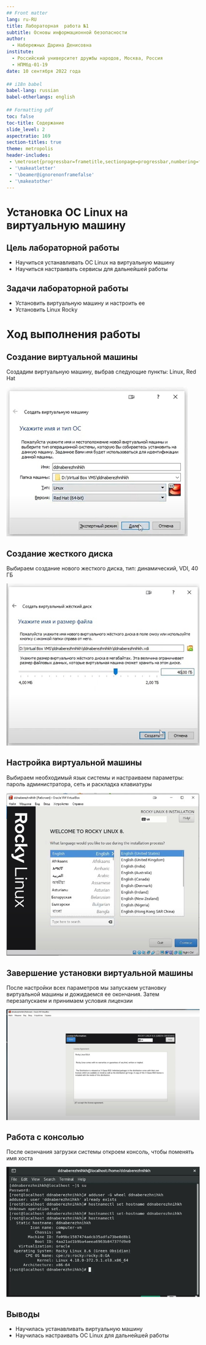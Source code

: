 ```yaml
---
## Front matter
lang: ru-RU
title: Лабораторная  работа №1
subtitle: Основы информационной безопасности
author:
  - Набережных Дарина Денисовна
institute:
  - Российский университет дружбы народов, Москва, Россия
  - НПМбд-01-19
date: 10 сентября 2022 года

## i18n babel
babel-lang: russian
babel-otherlangs: english

## Formatting pdf
toc: false
toc-title: Содержание
slide_level: 2
aspectratio: 169
section-titles: true
theme: metropolis
header-includes:
 - \metroset{progressbar=frametitle,sectionpage=progressbar,numbering=fraction}
 - '\makeatletter'
 - '\beamer@ignorenonframefalse'
 - '\makeatother'
---
```


# Установка OC Linux на виртуальную машину

## Цель лабораторной работы

- Научиться устанавливать OC Linux на виртуальную машину
- Научиться настраивать сервисы для дальнейшей работы

## Задачи лабораторной работы

- Установить виртуальную машину и настроить ее
- Установить Linux Rocky

# Ход выполнения работы

## Создание виртуальной машины

Создадим виртуальную машину, выбрав следующие пункты: Linux, Red Hat

![Имя машины и тип ОС](image/1.jpg)

## Создание жесткого диска

Выбираем создание нового жесткого диска, тип: динамический, VDI, 40 ГБ

![Создание жесткого диска](image/6.jpg)

## Настройка виртуальной машины

Выбираем необходимый язык системы и настраиваем параметры: пароль администратора, сеть и раскладка клавиатуры

![Настройка системы](image/9.jpg)

## Завершение установки виртуальной машины

После настройки всех параметров мы запускаем установку виртуальной машины и дожидаемся ее окончания. Затем перезапускаем и принимаем условия лицензии

![Завершение установки](image/15.jpg)

## Работа с консолью

После окончания загрузки системы откроем консоль, чтобы поменять имя хоста

![Консоль](image/16.jpg)

## Выводы

- Научилась устанавливать виртуальную машину
- Научилась настраивать OC Linux для дальнейшей работы
